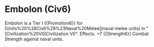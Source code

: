 # Embolon (Civ6)

Embolon is a Tier I {{Promotion6}} for [Units%20%28Civ6%29%23Naval%20Melee](naval melee units) in "[Civilization%20VI](Civilization VI)".
Effects.
+7 {{Strength6}} Combat Strength against naval units.